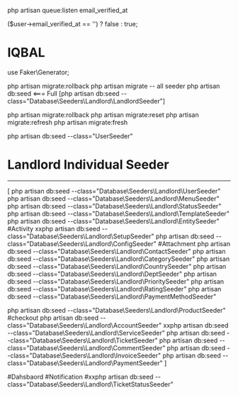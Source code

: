 php artisan queue:listen
email_verified_at

 ($user->email_verified_at == '') ? false : true;

# IQBAL
use Faker\Generator;

php artisan migrate:rollback
php artisan migrate
-- all seeder
php artisan db:seed			<=== Full
[php artisan db:seed --class="Database\Seeders\Landlord\LandlordSeeder"]

php artisan migrate:rollback
php artisan migrate:reset
php artisan migrate:refresh
php artisan migrate:fresh

php artisan db:seed --class="UserSeeder"

# Landlord Individual Seeder 
-------------------
[ 
php artisan db:seed --class="Database\Seeders\Landlord\UserSeeder"
php artisan db:seed --class="Database\Seeders\Landlord\MenuSeeder"
php artisan db:seed --class="Database\Seeders\Landlord\StatusSeeder"
php artisan db:seed --class="Database\Seeders\Landlord\TemplateSeeder"
php artisan db:seed --class="Database\Seeders\Landlord\EntitySeeder"
#Activity 
xxphp artisan db:seed --class="Database\Seeders\Landlord\SetupSeeder"
php artisan db:seed --class="Database\Seeders\Landlord\ConfigSeeder"
#Attachment 
php artisan db:seed --class="Database\Seeders\Landlord\ContactSeeder"
php artisan db:seed --class="Database\Seeders\Landlord\CategorySeeder"
php artisan db:seed --class="Database\Seeders\Landlord\CountrySeeder"
php artisan db:seed --class="Database\Seeders\Landlord\DeptSeeder"
php artisan db:seed --class="Database\Seeders\Landlord\PrioritySeeder"
php artisan db:seed --class="Database\Seeders\Landlord\RatingSeeder"
php artisan db:seed --class="Database\Seeders\Landlord\PaymentMethodSeeder"

php artisan db:seed --class="Database\Seeders\Landlord\ProductSeeder"
#checkout
php artisan db:seed --class="Database\Seeders\Landlord\AccountSeeder"
xxphp artisan db:seed --class="Database\Seeders\Landlord\ServiceSeeder"
php artisan db:seed --class="Database\Seeders\Landlord\TicketSeeder"
php artisan db:seed --class="Database\Seeders\Landlord\CommentSeeder"
php artisan db:seed --class="Database\Seeders\Landlord\InvoiceSeeder"
php artisan db:seed --class="Database\Seeders\Landlord\PaymentSeeder"
]

#Dahsbaord
#Notification
#xxphp artisan db:seed --class="Database\Seeders\Landlord\TicketStatusSeeder"


